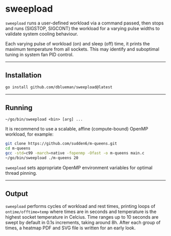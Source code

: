 # sweepload

`sweepload` runs a user-defined workload via a command passed, then stops and runs (SIGSTOP, SIGCONT) the workload for a varying pulse widths to validate system cooling behaviour.

Each varying pulse of workload (on) and sleep (off) time, it prints the maximum temperature from all sockets. This may identify and suboptimal tuning in system fan PID control.

---

## Installation
```bash
go install github.com/dblueman/sweepload@latest
```

---

## Running
```base
~/go/bin/sweepload <bin> [arg] ...
```

It is recommend to use a scalable, affine (compute-bound) OpenMP workload, for example:
```bash
git clone https://github.com/sudden6/m-queens.git
cd m-queens
gcc -std=c99 -march=native -fopenmp -Ofast -o m-queens main.c
~/go/bin/sweepload ./m-queens 20
```

`sweepload` sets appropriate OpenMP environment variables for optimal thread pinning.

---

## Output

`sweepload` performs cycles of workload and rest times, printing loops of `ontime/offtime=temp` where times are in seconds and temperature is the highest socket temperature in Celcius. Time ranges up to 10 seconds are swept by default in 0.1s increments, taking around 8h. After each group of times, a heatmap PDF and SVG file is written for an early look.
